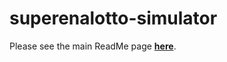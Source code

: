 # superenalotto-simulator

Please see the main ReadMe page <b><a href="https://github.com/gh28942/lottery-simulator">here</a></b>.
